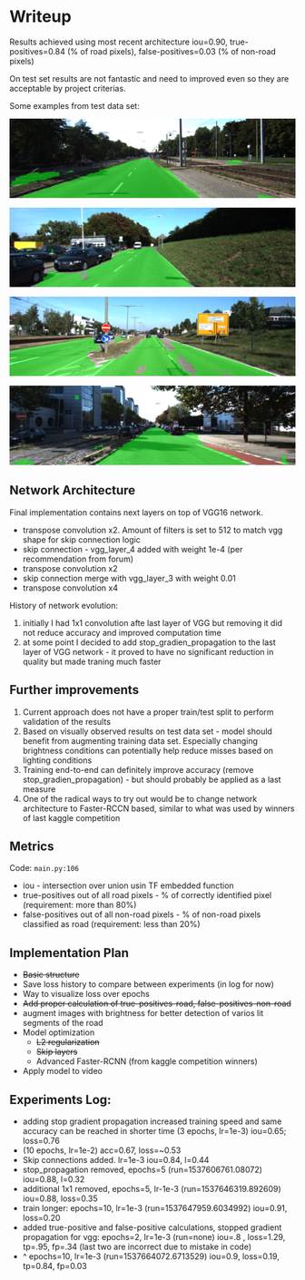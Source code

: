# Writeup

Results achieved using most recent architecture
iou=0.90,
true-positives=0.84 (% of road pixels),
false-positives=0.03 (% of non-road pixels)

On test set results are not fantastic and need to improved even so they are acceptable by project criterias.

Some examples from test data set:

![](images/um_000001.png)

![](images/um_000015.png)

![](images/umm_000015.png)

![](images/uu_000080.png)

## Network Architecture

Final implementation contains next layers on top of VGG16 network.

* transpose convolution x2. Amount of filters is set to 512 to match vgg shape for skip connection logic
* skip connection - vgg_layer_4 added with weight 1e-4 (per recommendation from forum)
* transpose convolution x2
* skip connection merge with vgg_layer_3 with weight 0.01
* transpose convolution x4

History of network evolution:
1) initially I had 1x1 convolution afte last layer of VGG but removing it did not reduce accuracy and improved computation time
2) at some point I decided to add stop_gradien_propagation to the last layer of VGG network - it proved to have no significant reduction in quality but made traning much faster

## Further improvements
1) Current approach does not have a proper train/test split to perform validation of the results
2) Based on visually observed results on test data set - model should benefit from augmenting training data set. Especially changing brightness conditions can potentially help reduce misses based on lighting conditions
3) Training end-to-end can definitely improve accuracy (remove stop_gradien_propagation) - but should probably be applied as a last measure
4) One of the radical ways to try out would be to change network architecture to Faster-RCCN based, similar to what was used by winners of last kaggle competition

## Metrics

Code: `main.py:106`

* iou - intersection over union usin TF embedded function
* true-positives out of all road pixels - % of correctly identified pixel (requirement: more than 80%)
* false-positives out of all non-road pixels - % of non-road pixels classified as road (requirement: less than 20%)

## Implementation Plan

* ~~Basic structure~~
* Save loss history to compare between experiments (in log for now)
* Way to visualize loss over epochs
* ~~Add proper calculation of true-positives-road, false-positives-non-road~~
* augment images with brightness for better detection of varios lit segments of the road
* Model optimization
    * ~~L2 regularization~~
    * ~~Skip layers~~
    * Advanced Faster-RCNN (from kaggle competition winners)
* Apply model to video

## Experiments Log:
- adding stop gradient propagation increased training speed and same accuracy can be reached in shorter time (3 epochs, lr=1e-3)
 iou=0.65; loss=0.76
- (10 epochs, lr=1e-2) acc=0.67, loss=~0.53
- Skip connections added. lr=1e-3
iou=0.84, l=0.44
- stop_propagation removed, epochs=5 (run=1537606761.08072)
iou=0.88, l=0.32
- additional 1x1 removed, epochs=5, lr-1e-3 (run=1537646319.892609)
iou=0.88, loss=0.35
- train longer: epochs=10, lr=1e-3 (run=1537647959.6034992)
iou=0.91, loss=0.20
- added true-positive and false-positive calculations, stopped gradient propagation for vgg: epochs=2, lr=1e-3 (run=none)
iou=.8 , loss=1.29, tp=.95, fp=.34 (last two are incorrect due to mistake in code)
- ^ epochs=10, lr=1e-3 (run=1537664072.6713529)
iou=0.9, loss=0.19, tp=0.84, fp=0.03


